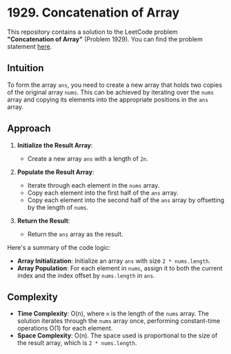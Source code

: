 # 1929. Concatenation of Array

This repository contains a solution to the LeetCode problem **"Concatenation of Array"** (Problem 1929). You can find the problem statement [here](https://leetcode.com/problems/concatenation-of-array/description/).

## Intuition

To form the array `ans`, you need to create a new array that holds two copies of the original array `nums`. This can be achieved by iterating over the `nums` array and copying its elements into the appropriate positions in the `ans` array.

## Approach

1. **Initialize the Result Array**:
   - Create a new array `ans` with a length of `2n`.

2. **Populate the Result Array**:
   - Iterate through each element in the `nums` array.
   - Copy each element into the first half of the `ans` array.
   - Copy each element into the second half of the `ans` array by offsetting by the length of `nums`.

3. **Return the Result**:
   - Return the `ans` array as the result.

Here's a summary of the code logic:

- **Array Initialization**: Initialize an array `ans` with size `2 * nums.length`.
- **Array Population**: For each element in `nums`, assign it to both the current index and the index offset by `nums.length` in `ans`.

## Complexity

- **Time Complexity**: O(n), where `n` is the length of the `nums` array. The solution iterates through the `nums` array once, performing constant-time operations O(1) for each element.
- **Space Complexity**: O(n). The space used is proportional to the size of the result array, which is `2 * nums.length`.
